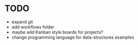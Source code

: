 # TODO
- expand git
- add workflows folder
- maybe add Kanban style boards for projects?
- change programming language for data-structures examples